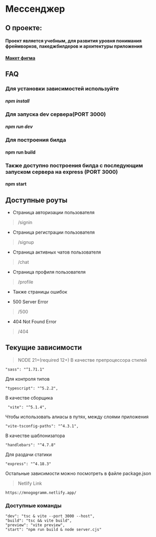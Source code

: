 # Мессенджер

## О проекте:

#### Проект является учебным, для развития уровня понимания фреймворков, пакеджбилдеров и архитектуры приложения

#### [Макет фигма](https://www.figma.com/file/js247XuiSmDNNjUb5clOro/Chat_external_link-%28Copy%29)

## FAQ

### Для установки зависимостей используйте

##### npm install

### Для запуска dev сервера(PORT 3000)

##### npm run dev

### Для построения билда

#### npm run build

### Также доступно построения билда с последующим запуском сервера на express (PORT 3000)

#### npm start

## Доступные роуты

- Страница авторизации пользователя

> /signin

- Страница регистрации пользователя

> /signup

- Страница активных чатов пользователя

> /chat

- Страница профиля пользователя

> /profile

- Также страницы ошибок

>

- 500 Server Error

> /500

- 404 Not Found Error

> /404

## Текущие зависимости

> NODE 21+(required 12+)
> В качестве препроцессора стилей

    "sass": "^1.71.1"

Для контроля типов

    "typescript": "^5.2.2",

В качестве сборщика

     "vite": "^5.1.4",

Чтобы использовать алиасы в путях, между слоями приложения

    "vite-tsconfig-paths": "^4.3.1",

В качестве шаблонизатора

    "handlebars": "^4.7.8"

Для раздачи статики

    "express": "^4.18.3"

Остальные зависимости можно посмотреть в файле package.json

> Netlify Link

    https://mnogogramm.netlify.app/

### Доступные команды

    "dev": "tsc & vite --port 3000 --host",
    "build": "tsc && vite build",
    "preview": "vite preview",
    "start": "npm run build & node server.cjs"
